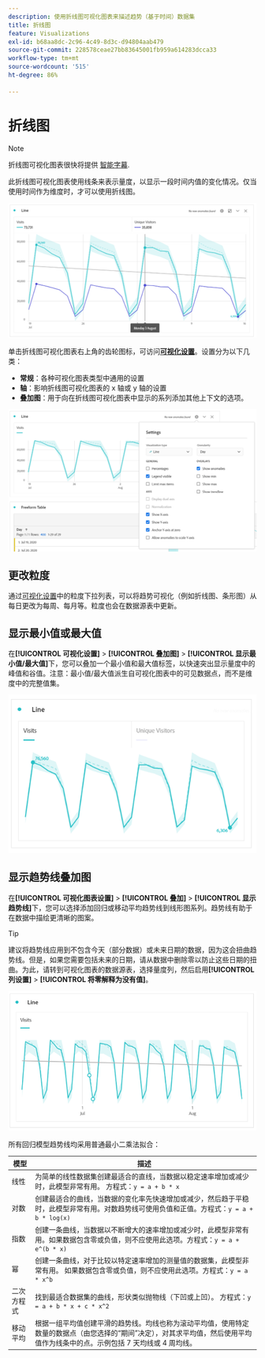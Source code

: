 ```yaml
---
description: 使用折线图可视化图表来描述趋势（基于时间）数据集
title: 折线图
feature: Visualizations
exl-id: b68aa8dc-2c96-4c49-8d3c-d94804aab479
source-git-commit: 228578ceae27bb83645001fb959a614283dcca33
workflow-type: tm+mt
source-wordcount: '515'
ht-degree: 86%

---
```


# 折线图

>[!NOTE]
>
>折线图可视化图表很快将提供 [智能字幕](/help/analysis-workspace/visualizations/intelligent-captions.md).

此折线图可视化图表使用线条来表示量度，以显示一段时间内值的变化情况。仅当使用时间作为维度时，才可以使用折线图。

![折线图可视化图表](assets/line-viz.png)

单击折线图可视化图表右上角的齿轮图标，可访问&#x200B;[**可视化设置**](freeform-analysis-visualizations.md)。设置分为以下几类：

* **常规**：各种可视化图表类型中通用的设置
* **轴**：影响折线图可视化图表的 x 轴或 y 轴的设置
* **叠加图**：用于向在折线图可视化图表中显示的系列添加其他上下文的选项。

![可视化设置](assets/viz-settings-modal.png)

## 更改粒度

通过[可视化设置](freeform-analysis-visualizations.md)中的粒度下拉列表，可以将趋势可视化（例如折线图、条形图）从每日更改为每周、每月等。粒度也会在数据源表中更新。

## 显示最小值或最大值

在&#x200B;**[!UICONTROL 可视化设置]** > **[!UICONTROL 叠加图]** > **[!UICONTROL 显示最小值/最大值]**&#x200B;下，您可以叠加一个最小值和最大值标签，以快速突出显示量度中的峰值和谷值。注意：最小值/最大值派生自可视化图表中的可见数据点，而不是维度中的完整值集。

![显示最小值/最大值](assets/min-max-labels.png)

## 显示趋势线叠加图

在&#x200B;**[!UICONTROL 可视化图表设置]** > **[!UICONTROL 叠加]** > **[!UICONTROL 显示趋势线]**&#x200B;下，您可以选择添加回归或移动平均趋势线到线形图系列。趋势线有助于在数据中描绘更清晰的图案。

>[!TIP]
>
>建议将趋势线应用到不包含今天（部分数据）或未来日期的数据，因为这会扭曲趋势线。但是，如果您需要包括未来的日期，请从数据中删除零以防止这些日期的扭曲。为此，请转到可视化图表的数据源表，选择量度列，然后启用&#x200B;**[!UICONTROL 列设置]** > **[!UICONTROL 将零解释为没有值]**。

![线性趋势线](assets/show-linear-trendline.png)

所有回归模型趋势线均采用普通最小二乘法拟合：

| 模型 | 描述 |
| --- | --- |
| 线性 | 为简单的线性数据集创建最适合的直线，当数据以稳定速率增加或减少时，此模型非常有用。 方程式：`y = a + b * x` |
| 对数 | 创建最适合的曲线，当数据的变化率先快速增加或减少，然后趋于平稳时，此模型非常有用。对数趋势线可使用负值和正值。方程式：`y = a + b * log(x)` |
| 指数 | 创建一条曲线，当数据以不断增大的速率增加或减少时，此模型非常有用。如果数据包含零或负值，则不应使用此选项。方程式：`y = a + e^(b * x)` |
| 幂 | 创建一条曲线，对于比较以特定速率增加的测量值的数据集，此模型非常有用。 如果数据包含零或负值，则不应使用此选项。方程式：`y = a * x^b` |
| 二次方程式 | 找到最适合数据集的曲线，形状类似抛物线（下凹或上凹）。 方程式：`y = a + b * x + c * x^2` |
| 移动平均 | 根据一组平均值创建平滑的趋势线。均线也称为滚动平均值，使用特定数量的数据点（由您选择的“期间”决定），对其求平均值，然后使用平均值作为线条中的点。示例包括 7 天均线或 4 周均线。 |
